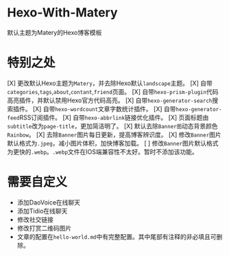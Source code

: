 # Hexo-With-Matery
默认主题为Matery的Hexo博客模板

# 特别之处
[X] 更改默认Hexo主题为`Matery`，并去除Hexo默认`landscape`主题。
[X] 自带`categories`,`tags`,`about`,`contant`,`friend`页面。
[X] 自带`hexo-prism-plugin`代码高亮插件，并默认禁用Hexo官方代码高亮。
[X] 自带`hexo-generator-search`搜索插件。
[X] 自带`hexo-wordcount`文章字数统计插件。
[X] 自带`hexo-generator-feed`RSS订阅插件。
[X] 自带`hexo-abbrlink`链接优化插件。
[X] 页面标题由`subtitle`改为`page-title`，更加简洁明了。
[X] 默认去除`Banner图`动态背景颜色`Rainbow`。
[X] 去除`Banner`图片每日更新，提高博客辨识度。
[X] 修改`Banner`图片默认格式为`.jpeg`，减小图片体积，加快博客加载。
[ ] 修改`Banner`图片默认格式为更快的`.webp`。`.webp`文件在IOS端兼容性不太好。暂时不添加该功能。


# 需要自定义
+ 添加DaoVoice在线聊天
+ 添加Tidio在线聊天
+ 修改社交链接
+ 修改打赏二维码图片
+ 文章的配置在`hello-world.md`中有完整配置。其中尾部有注释的非必填且可删除。